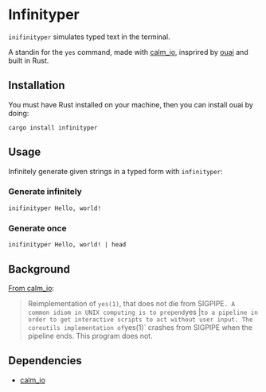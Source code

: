 # Infinityper

`inifinityper` simulates typed text in the terminal.

A standin for the `yes` command, made with [calm_io](https://github.com/myrrlyn/calm_io),
insprired by [ouai](https://github.com/Kerollmops/ouai) and built in Rust.

## Installation

You must have Rust installed on your machine, then you can install ouai by doing:

```shell
cargo install infinityper
```

## Usage

Infinitely generate given strings in a typed form with `infinityper`:

### Generate infinitely

```shell
inifinityper Hello, world!
```

### Generate once

```shell
inifinityper Hello, world! | head
```

## Background

[From calm_io](https://github.com/myrrlyn/calm_io/blob/main/examples/good_yes.rs):
> Reimplementation of `yes(1)`, that does not die from SIGPIPE`.
> A common idiom in UNIX computing is to prepend`yes |`to a pipeline in order to
> get interactive scripts to act without user input. The coreutils implementation
> of`yes(1)` crashes from SIGPIPE when the pipeline ends.
> This program does not.

## Dependencies

- [calm_io](https://crates.io/calm_io)
